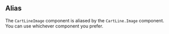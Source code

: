 ## Alias

The `CartLineImage` component is aliased by the `CartLine.Image` component. You can use whichever component you prefer.
